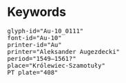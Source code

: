 # Keywords
<pre>
glyph-id="Au-10_0111"
font-id="Au-10"
printer-id="Au"
printer="Aleksander Augezdecki"
period="1549–1561?"
place="Królewiec-Szamotuły"
PT plate="408"
</pre>
